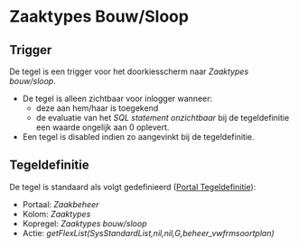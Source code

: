 # Zaaktypes Bouw/Sloop

## Trigger

De tegel is een trigger voor het doorkiesscherm naar *Zaaktypes bouw/sloop*.

* De tegel is alleen zichtbaar voor inlogger wanneer:
  * deze aan hem/haar is toegekend
  * de evaluatie van het *SQL statement onzichtbaar* bij de tegeldefinitie een waarde ongelijk aan 0 oplevert.
* Een tegel is disabled indien zo aangevinkt bij de tegeldefinitie.

## Tegeldefinitie

De tegel is standaard als volgt gedefinieerd ([Portal Tegeldefinitie](/docs/instellen_inrichten/portaldefinitie/portal_tegel.md)):

* Portaal: *Zaakbeheer*
* Kolom: *Zaaktypes*
* Kopregel: *Zaaktypes bouw/sloop*
* Actie: *getFlexList(SysStandardList,nil,nil,G,beheer_vwfrmsoortplan)*
